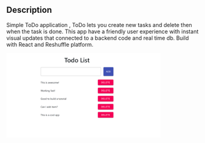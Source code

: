 ## Description

Simple ToDo application , ToDo lets you create new tasks and delete then when the task is done.
This app have a friendly user experience with instant visual updates that connected to a backend code and real time db.
Build with React and Reshuffle platform.

<p>
  <img src="./app-screen.png" width="80%" height="80%">
</p>
